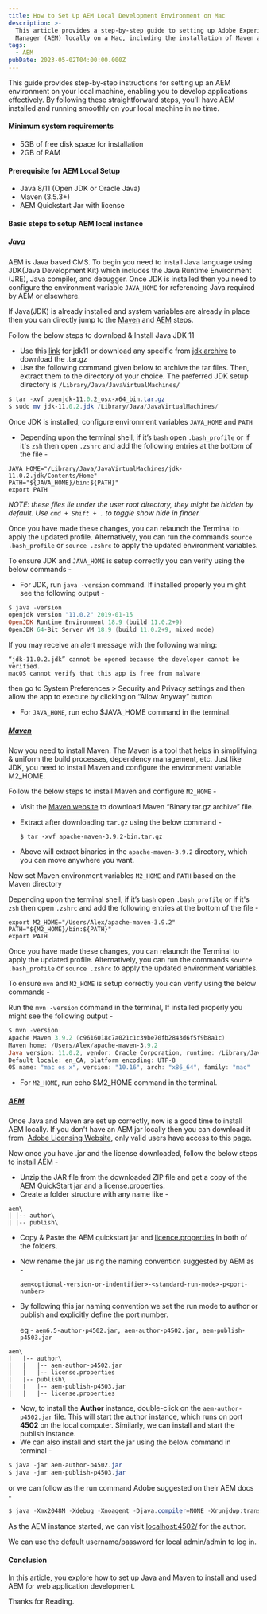 ```yaml
---
title: How to Set Up AEM Local Development Environment on Mac
description: >-
  This article provides a step-by-step guide to setting up Adobe Experience
  Manager (AEM) locally on a Mac, including the installation of Maven and Java.
tags:
  - AEM
pubDate: 2023-05-02T04:00:00.000Z
---
```


This guide provides step-by-step instructions for setting up an AEM environment on your local machine, enabling you to develop applications effectively. By following these straightforward steps, you'll have AEM installed and running smoothly on your local machine in no time.

#### Minimum system requirements

* 5GB of free disk space for installation
* 2GB of RAM

#### Prerequisite for AEM Local Setup

* Java 8/11 (Open JDK or Oracle Java)
* Maven (3.5.3+)
* AEM Quickstart Jar with license

#### Basic steps to setup AEM local instance

##### [Java](#java)

AEM is Java based CMS. To begin you need to install Java language using JDK(Java Development Kit) which includes the Java Runtime Environment (JRE), Java compiler, and debugger. Once JDK is installed then you need to configure the environment variable `JAVA_HOME` for referencing Java required by AEM or elsewhere.

If Java(JDK) is already installed and system variables are already in place then you can directly jump to the [Maven](#maven) and [AEM](#AEM) steps.

Follow the below steps to download & Install Java JDK 11

* Use this [link](https://download.java.net/java/GA/jdk11/9/GPL/openjdk-11.0.2_osx-x64_bin.tar.gz) for jdk11 or download any specific from [jdk archive](https://jdk.java.net/archive/) to download the .tar.gz
* Use the following command given below to archive the tar files. Then, extract them to the directory of your choice. The preferred JDK setup directory is `/Library/Java/JavaVirtualMachines/`

```powershell
$ tar -xvf openjdk-11.0.2_osx-x64_bin.tar.gz
$ sudo mv jdk-11.0.2.jdk /Library/Java/JavaVirtualMachines/
```

Once JDK is installed, configure environment variables `JAVA_HOME` and `PATH`

* Depending upon the terminal shell, if it’s `bash` open `.bash_profile` or if it's `zsh` then open `.zshrc` and add the following entries at the bottom of the file -

```shell
JAVA_HOME="/Library/Java/JavaVirtualMachines/jdk-11.0.2.jdk/Contents/Home"
PATH="${JAVA_HOME}/bin:${PATH}"
export PATH
```

*NOTE: these files lie under the user root directory, they might be hidden by default. Use `cmd + Shift + .` to toggle show hide in finder.*

Once you have made these changes, you can relaunch the Terminal to apply the updated profile. Alternatively, you can run the commands `source .bash_profile` or `source .zshrc` to apply the updated environment variables.

To ensure JDK and `JAVA_HOME` is setup correctly you can verify using the below commands -

* For JDK, run `java -version` command. If installed properly you might see the following output -

```powershell
$ java -version
openjdk version "11.0.2" 2019-01-15
OpenJDK Runtime Environment 18.9 (build 11.0.2+9)
OpenJDK 64-Bit Server VM 18.9 (build 11.0.2+9, mixed mode)
```

If you may receive an alert message with the following warning:

```text
“jdk-11.0.2.jdk” cannot be opened because the developer cannot be verified.
macOS cannot verify that this app is free from malware
```

then go to System Preferences > Security and Privacy settings and then allow the app to execute by clicking on “Allow Anyway” button

* For `JAVA_HOME`, run echo $JAVA\_HOME command in the terminal.

##### [Maven](#maven)

Now you need to install Maven. The Maven is a tool that helps in simplifying & uniform the build processes, dependency management, etc. Just like JDK, you need to install Maven and configure the environment variable M2\_HOME.

Follow the below steps to install Maven and configure `M2_HOME` -

* Visit the [Maven website](https://maven.apache.org/download.cgi) to download Maven “Binary tar.gz archive” file.
* Extract after downloading `tar.gz` using the below command -

  `$ tar -xvf apache-maven-3.9.2-bin.tar.gz`
* Above will extract binaries in the `apache-maven-3.9.2` directory, which you can move anywhere you want.

Now set Maven environment variables  `M2_HOME` and `PATH`  based on the Maven directory

Depending upon the terminal shell, if it’s `bash` open  `.bash_profile` or if it's `zsh` then open `.zshrc` and add the following entries at the bottom of the file -

```shell
export M2_HOME="/Users/Alex/apache-maven-3.9.2"
PATH="${M2_HOME}/bin:${PATH}"
export PATH
```

Once you have made these changes, you can relaunch the Terminal to apply the updated profile. Alternatively, you can run the commands `source .bash_profile` or `source .zshrc` to apply the updated environment variables.

To ensure `mvn` and `M2_HOME` is setup correctly you can verify using the below commands -

Run the `mvn -version` command in the terminal, If installed properly you might see the following output -

```powershell
$ mvn -version
Apache Maven 3.9.2 (c9616018c7a021c1c39be70fb2843d6f5f9b8a1c)
Maven home: /Users/Alex/apache-maven-3.9.2
Java version: 11.0.2, vendor: Oracle Corporation, runtime: /Library/Java/JavaVirtualMachines/jdk-11.0.2.jdk/Contents/Home
Default locale: en_CA, platform encoding: UTF-8
OS name: "mac os x", version: "10.16", arch: "x86_64", family: "mac"
```

* For `M2_HOME`, run echo $M2\_HOME command in the terminal.

##### [AEM](#AEM)

Once Java and Maven are set up correctly, now is a good time to install AEM locally. If you don't have an AEM jar locally then you can download it from  [Adobe Licensing Website](https://licensing.adobe.com/ "download AEM here"), only valid users have access to this page.

Now once you have .jar and the license downloaded, follow the below steps to install AEM -

* Unzip the JAR file from the downloaded ZIP file and get a copy of the AEM QuickStart jar and a license.properties.
* Create a folder structure with any name like -

```treeview
aem\
| |-- author\
| |-- publish\
```

* Copy & Paste the AEM quickstart jar and [licence.properties](http://licence.properties) in both of the folders.
* Now rename the jar using the naming convention suggested by AEM as -

  `aem<optional-version-or-indentifier>-<standard-run-mode>-p<port-number>`
* By following this jar naming convention we set the run mode to author or publish and explicitly define the port number.

  eg - `aem6.5-author-p4502.jar, aem-author-p4502.jar, aem-publish-p4503.jar`

```treeview
aem\
|	|-- author\
|	|	|-- aem-author-p4502.jar
|	|	|-- license.properties
|	|-- publish\
|	|	|--	aem-publish-p4503.jar
|	|	|-- license.properties
```

* Now, to install the **Author** instance, double-click on the `aem-author-p4502.jar` file. This will start the author instance, which runs on port **4502** on the local computer. Similarly, we can install and start the publish instance.
* We can also install and start the jar using the below command in terminal  -

```powershell
$ java -jar aem-author-p4502.jar
$ java -jar aem-publish-p4503.jar
```

or we can follow as the run command Adobe suggested on their AEM docs -

```powershell
$ java -Xmx2048M -Xdebug -Xnoagent -Djava.compiler=NONE -Xrunjdwp:transport=dt_socket, server=y,suspend=n,address=30303 -jar aem-author-p4502.jar -gui -r"author,localdev"
```

As the AEM instance started, we can visit [localhost:4502/](http://localhost:4502/a) for the author.

We can use the default username/password for local admin/admin to log in.

#### Conclusion

In this article, you explore how to set up Java and Maven to install and used AEM for web application development.

Thanks for Reading.
